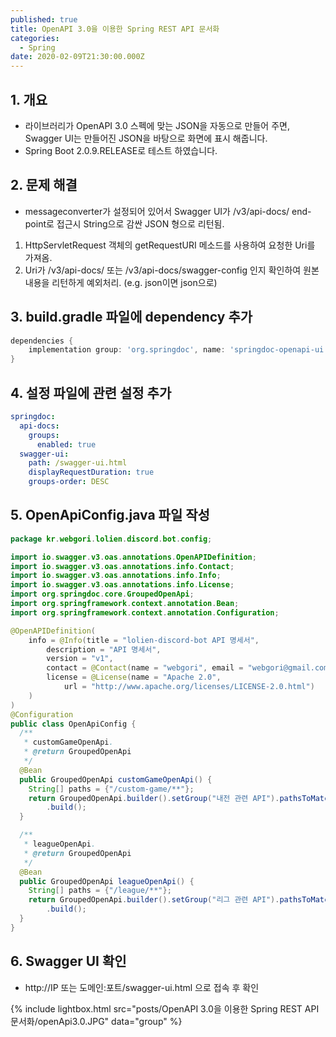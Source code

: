 ```yaml
---
published: true
title: OpenAPI 3.0을 이용한 Spring REST API 문서화
categories:
  - Spring
date: 2020-02-09T21:30:00.000Z
---
```


## 1. 개요
 * 라이브러리가 OpenAPI 3.0 스펙에 맞는 JSON을 자동으로 만들어 주면, Swagger UI는 만들어진 JSON을 바탕으로 화면에 표시 해줍니다.
 * Spring Boot 2.0.9.RELEASE로 테스트 하였습니다.
 
## 2. 문제 해결
 * messageconverter가 설정되어 있어서 Swagger UI가 /v3/api-docs/ end-point로 접근시 String으로 감싼 JSON 형으로 리턴됨.
  1. HttpServletRequest 객체의 getRequestURI 메소드를 사용하여 요청한 Uri를 가져옴.
  2. Uri가 /v3/api-docs/ 또는 /v3/api-docs/swagger-config 인지 확인하여 원본 내용을 리턴하게 예외처리. (e.g. json이면 json으로)
 
## 3. build.gradle 파일에 dependency 추가
```gradle
dependencies {
    implementation group: 'org.springdoc', name: 'springdoc-openapi-ui', version: '1.2.30'
}
```

## 4. 설정 파일에 관련 설정 추가
```yml
springdoc:
  api-docs:
    groups:
      enabled: true
  swagger-ui:
    path: /swagger-ui.html
    displayRequestDuration: true
    groups-order: DESC
```

## 5. OpenApiConfig.java 파일 작성
```java
package kr.webgori.lolien.discord.bot.config;

import io.swagger.v3.oas.annotations.OpenAPIDefinition;
import io.swagger.v3.oas.annotations.info.Contact;
import io.swagger.v3.oas.annotations.info.Info;
import io.swagger.v3.oas.annotations.info.License;
import org.springdoc.core.GroupedOpenApi;
import org.springframework.context.annotation.Bean;
import org.springframework.context.annotation.Configuration;

@OpenAPIDefinition(
    info = @Info(title = "lolien-discord-bot API 명세서",
        description = "API 명세서",
        version = "v1",
        contact = @Contact(name = "webgori", email = "webgori@gmail.com"),
        license = @License(name = "Apache 2.0",
            url = "http://www.apache.org/licenses/LICENSE-2.0.html")
    )
)
@Configuration
public class OpenApiConfig {
  /**
   * customGameOpenApi.
   * @return GroupedOpenApi
   */
  @Bean
  public GroupedOpenApi customGameOpenApi() {
    String[] paths = {"/custom-game/**"};
    return GroupedOpenApi.builder().setGroup("내전 관련 API").pathsToMatch(paths)
        .build();
  }

  /**
   * leagueOpenApi.
   * @return GroupedOpenApi
   */
  @Bean
  public GroupedOpenApi leagueOpenApi() {
    String[] paths = {"/league/**"};
    return GroupedOpenApi.builder().setGroup("리그 관련 API").pathsToMatch(paths)
        .build();
  }
}

```

## 6. Swagger UI 확인
 * http://IP 또는 도메인:포트/swagger-ui.html 으로 접속 후 확인

{% include lightbox.html src="posts/OpenAPI 3.0을 이용한 Spring REST API 문서화/openApi3.0.JPG" data="group" %}
